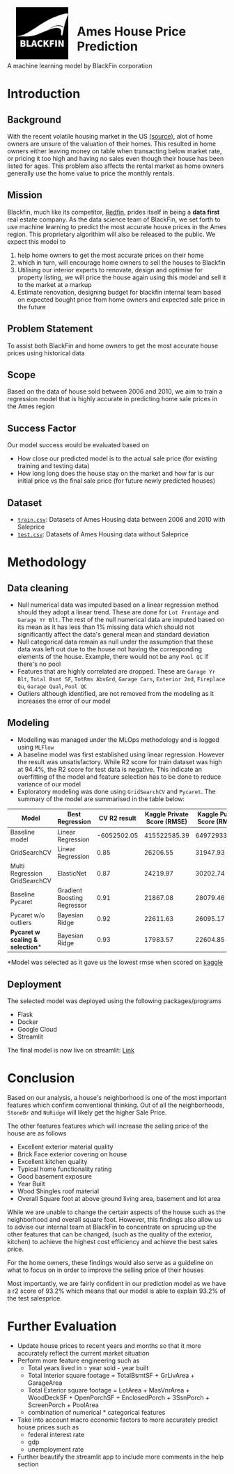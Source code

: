 <img src="./images/blackfin_logo_white.png" style="float: left; margin: 0 20px 0 20px; height: 120px">

# Ames House Price Prediction

A machine learning model by BlackFin corporation

# Introduction
## Background
With the recent volatile housing market in the US [(source)](https://money.yahoo.com/housing-market-extremely-volatile-with-private-equity-accounting-for-a-third-of-the-sales-expert-152958055.html), alot of home owners are unsure of the valuation of their homes. This resulted in home owners either leaving money on table when transacting below market rate, or pricing it too high and having no sales even though their house has been listed for ages. This problem also affects the rental market as home owners generally use the home value to price the monthly rentals.

## Mission
Blackfin, much like its competitor, [Redfin](https://www.redfin.com/why-redfin), prides itself in being a **data first** real estate company. As the data science team of BlackFin, we set forth to use machine learning to predict the most accurate house prices in the Ames region. This proprietary algorithim will also be released to the public. We expect this model to
1) help home owners to get the most accurate prices on their home
2) which in turn, will encourage home owners to sell the houses to Blackfin
3) Utilising our interior experts to renovate, design and optimise for property listing, we will price the house again using this model and sell it to the market at a markup
4) Estimate renovation, designing budget for blackfin internal team based on expected bought price from home owners and expected sale price in the future

## Problem Statement
To assist both BlackFin and home owners to get the most accurate house prices using historical data

## Scope
Based on the data of house sold between 2006 and 2010, we aim to train a regression model that is highly accurate in predicting home sale prices in the Ames region

## Success Factor
Our model success would be evaluated based on
- How close our predicted model is to the actual sale price (for existing training and testing data)
- How long long does the house stay on the market and how far is our initial price vs the final sale price (for future newly predicted houses)

## Dataset
- [`train.csv`](./datasets/train.csv): Datasets of Ames Housing data between 2006 and 2010 with Saleprice
- [`test.csv`](./datasets/test.csv): Datasets of Ames Housing data without Saleprice

# Methodology
## Data cleaning
- Null numerical data was imputed based on a linear regression method should they adopt a linear trend. These are done for `Lot Frontage` and `Garage Yr Blt`. The rest of the null numerical data are imputed based on its mean as it has less than 1% missing data which should not significantly affect the data's general mean and standard deviation
- Null categorical data remain as null under the assumption that these data was left out due to the house not having the corresponding elements of the house. Example, there would not be any `Pool QC` if there's no pool
- Features that are highly correlated are dropped. These are `Garage Yr Blt`, `Total Bsmt SF`, `TotRms AbvGrd`, `Garage Cars`, `Exterior 2nd`, `Fireplace Qu`, `Garage Qual`, `Pool QC`
- Outliers although identified, are not removed from the modeling as it increases the error of our model

## Modeling
- Modelling was managed under the MLOps methodology and is logged using `MLFlow`
- A baseline model was first established using linear regression. However the result was unsatisfactory. While R2 score for train dataset was high at 94.4%, the R2 score for test data is negative. This indicate an overfitting of the model and feature selection has to be done to reduce variance of our model
- Exploratory modeling was done using `GridSearchCV` and `Pycaret`. The summary of the model are summarised in the table below:

Model | Best Regression | CV R2 result | Kaggle Private Score (RMSE) | Kaggle Public Score (RMSE)
-------- | ---------- | -------- | -------- | -------- 
Baseline model | Linear Regression | -6052502.05 |  415522585.39 | 649729334.37
GridSearchCV | Linear Regression | 0.85 | 26206.55 | 31947.93
Multi Regression GridSearchCV | ElasticNet | 0.87 | 24219.97 | 30202.74
Baseline Pycaret | Gradient Boosting Regressor | 0.91 |  21867.08 | 28079.46
Pycaret w/o outliers | Bayesian Ridge | 0.92 | 22611.63 | 26095.17
**Pycaret w scaling & selection*** | Bayesian Ridge | 0.93 | 17983.57 | 22604.85

*Model was selected as it gave us the lowest rmse when scored on [kaggle](https://www.kaggle.com/competitions/dsi-us-11-project-2-regression-challenge/leaderboard)

## Deployment
The selected model was deployed using the following packages/programs
- Flask
- Docker
- Google Cloud
- Streamlit

The final model is now live on streamlit: [Link](https://erjieyong-pytho-ames-house-price-predictionstreamlit-app-lmrvb2.streamlitapp.com/)

# Conclusion
Based on our analysis, a house's neighborhood is one of the most important features which confirm conventional thinking. Out of all the neighborhoods, `StoneBr` and `NoRidge` will likely get the higher Sale Price.

The other features features which will increase the selling price of the house are as follows
- Excellent exterior material quality
- Brick Face exterior covering on house
- Excellent kitchen quality
- Typical home functionality rating
- Good basement exposure
- Year Built
- Wood Shingles roof material
- Overall Square foot at above ground living area, basement and lot area

While we are unable to change the certain aspects of the house such as the neighborhood and overall square foot. However, this findings also allow us to advise our internal team at BlackFin to concentrate on sprucing up the other features that can be changed, (such as the quality of the exterior, kitchen) to achieve the highest cost efficiency and achieve the best sales price.

For the home owners, these findings would also serve as a guideline on what to focus on in order to improve the selling price of their houses

Most importantly, we are fairly confident in our prediction model as we have a r2 score of 93.2% which means that our model is able to explain 93.2% of the test salesprice. 

# Further Evaluation
- Update house prices to recent years and months so that it more accurately reflect the current market situation
- Perform more feature engineering such as 
    - Total years lived in = year sold - year built
    - Total Interior square footage = TotalBsmtSF + GrLivArea + GarageArea
    - Total Exterior square footage = LotArea + MasVnrArea + WoodDeckSF + OpenPorchSF + EnclosedPorch + 3SsnPorch + ScreenPorch + PoolArea
    - combination of numerical * categorical features
- Take into account macro economic factors to more accurately predict house prices such as
    - federal interest rate
    - gdp
    - unemployment rate
- Further beautify the streamlit app to include more comments in the help section
    